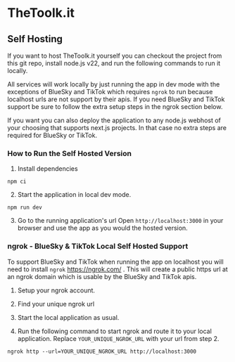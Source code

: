 # TheToolk.it

## Self Hosting

If you want to host TheToolk.it yourself you can checkout the project from this git repo, install node.js v22, and run the following commands to run it locally.

All services will work locally by just running the app in dev mode with the exceptions of BlueSky and TikTok which requires `ngrok` to run because localhost urls are not support by their apis.  If you need BlueSky and TikTok support be sure to follow the extra setup steps in the ngrok section below.

If you want you can also deploy the application to any node.js webhost of your choosing that supports next.js projects. In that case no extra steps are required for BlueSky or TikTok.

### How to Run the Self Hosted Version

1. Install dependencies
```
npm ci
```

2. Start the application in local dev mode.
```
npm run dev
```

3. Go to the running application's url
Open `http://localhost:3000` in your browser and use the app as you would the hosted version.

### ngrok - BlueSky & TikTok Local Self Hosted Support

To support BlueSky and TikTok when running the app on localhost you will need to install `ngrok` <https://ngrok.com/> .   This will create a public https url at an ngrok domain which is usable by the BlueSky and TikTok apis.

1. Setup your ngrok account.

2. Find your unique ngrok url

3. Start the local application as usual.

4. Run the following command to start ngrok and route it to your local application.  Replace `YOUR_UNIQUE_NGROK_URL` with your url from step 2.

```
ngrok http --url=YOUR_UNIQUE_NGROK_URL http://localhost:3000
```
